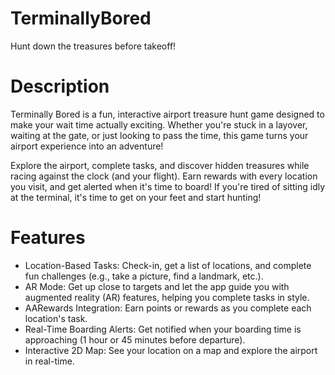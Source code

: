 # TerminallyBored
Hunt down the treasures before takeoff!

# Description
Terminally Bored is a fun, interactive airport treasure hunt game designed to make your wait time actually exciting. Whether you're stuck in a layover, waiting at the gate, or just looking to pass the time, this game turns your airport experience into an adventure!

Explore the airport, complete tasks, and discover hidden treasures while racing against the clock (and your flight). Earn rewards with every location you visit, and get alerted when it's time to board! If you're tired of sitting idly at the terminal, it's time to get on your feet and start hunting!

# Features
- Location-Based Tasks: Check-in, get a list of locations, and complete fun challenges (e.g., take a picture, find a landmark, etc.).
- AR Mode: Get up close to targets and let the app guide you with augmented reality (AR) features, helping you complete tasks in style.
- AARewards Integration: Earn points or rewards as you complete each location's task.
- Real-Time Boarding Alerts: Get notified when your boarding time is approaching (1 hour or 45 minutes before departure).
- Interactive 2D Map: See your location on a map and explore the airport in real-time.
